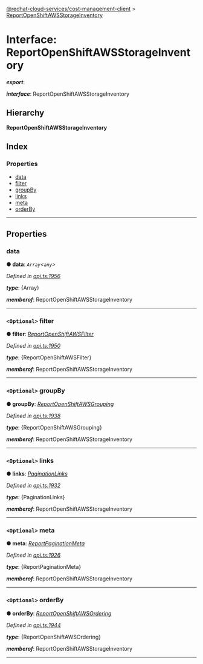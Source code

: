 [@redhat-cloud-services/cost-management-client](../README.md) > [ReportOpenShiftAWSStorageInventory](../interfaces/reportopenshiftawsstorageinventory.md)

# Interface: ReportOpenShiftAWSStorageInventory

*__export__*: 

*__interface__*: ReportOpenShiftAWSStorageInventory

## Hierarchy

**ReportOpenShiftAWSStorageInventory**

## Index

### Properties

* [data](reportopenshiftawsstorageinventory.md#data)
* [filter](reportopenshiftawsstorageinventory.md#filter)
* [groupBy](reportopenshiftawsstorageinventory.md#groupby)
* [links](reportopenshiftawsstorageinventory.md#links)
* [meta](reportopenshiftawsstorageinventory.md#meta)
* [orderBy](reportopenshiftawsstorageinventory.md#orderby)

---

## Properties

<a id="data"></a>

###  data

**● data**: *`Array`<`any`>*

*Defined in [api.ts:1956](https://github.com/RedHatInsights/javascript-clients/blob/master/packages/cost-management/api.ts#L1956)*

*__type__*: {Array}

*__memberof__*: ReportOpenShiftAWSStorageInventory

___
<a id="filter"></a>

### `<Optional>` filter

**● filter**: *[ReportOpenShiftAWSFilter](reportopenshiftawsfilter.md)*

*Defined in [api.ts:1950](https://github.com/RedHatInsights/javascript-clients/blob/master/packages/cost-management/api.ts#L1950)*

*__type__*: {ReportOpenShiftAWSFilter}

*__memberof__*: ReportOpenShiftAWSStorageInventory

___
<a id="groupby"></a>

### `<Optional>` groupBy

**● groupBy**: *[ReportOpenShiftAWSGrouping](reportopenshiftawsgrouping.md)*

*Defined in [api.ts:1938](https://github.com/RedHatInsights/javascript-clients/blob/master/packages/cost-management/api.ts#L1938)*

*__type__*: {ReportOpenShiftAWSGrouping}

*__memberof__*: ReportOpenShiftAWSStorageInventory

___
<a id="links"></a>

### `<Optional>` links

**● links**: *[PaginationLinks](paginationlinks.md)*

*Defined in [api.ts:1932](https://github.com/RedHatInsights/javascript-clients/blob/master/packages/cost-management/api.ts#L1932)*

*__type__*: {PaginationLinks}

*__memberof__*: ReportOpenShiftAWSStorageInventory

___
<a id="meta"></a>

### `<Optional>` meta

**● meta**: *[ReportPaginationMeta](reportpaginationmeta.md)*

*Defined in [api.ts:1926](https://github.com/RedHatInsights/javascript-clients/blob/master/packages/cost-management/api.ts#L1926)*

*__type__*: {ReportPaginationMeta}

*__memberof__*: ReportOpenShiftAWSStorageInventory

___
<a id="orderby"></a>

### `<Optional>` orderBy

**● orderBy**: *[ReportOpenShiftAWSOrdering](../modules/reportopenshiftawsordering.md)*

*Defined in [api.ts:1944](https://github.com/RedHatInsights/javascript-clients/blob/master/packages/cost-management/api.ts#L1944)*

*__type__*: {ReportOpenShiftAWSOrdering}

*__memberof__*: ReportOpenShiftAWSStorageInventory

___

